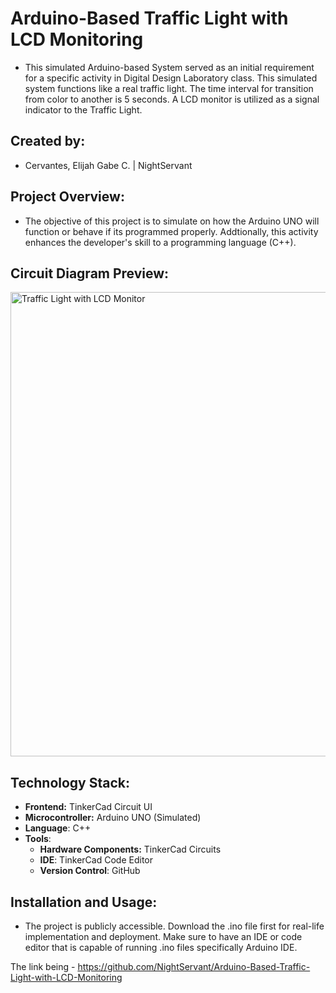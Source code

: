 # Arduino-Based Traffic Light with LCD Monitoring

- This simulated Arduino-based System served as an initial requirement for a specific activity in Digital Design Laboratory class. This simulated system functions like a real traffic light. The time interval for transition from color to another is 5 seconds. A LCD monitor is utilized as a signal indicator to the Traffic Light. 

## Created by:
- Cervantes, Elijah Gabe C. | NightServant

## Project Overview:
- The objective of this project is to simulate on how the Arduino UNO will function or behave if its programmed properly. Addtionally, this activity enhances the developer's skill to a programming language (C++). 

## Circuit Diagram Preview:
<img width="743" alt="Traffic Light with LCD Monitor" src="https://github.com/user-attachments/assets/e685db03-2e0d-4e13-8fcb-09351bbb2ac5" />

## Technology Stack:
- **Frontend:** TinkerCad Circuit UI
- **Microcontroller:** Arduino UNO (Simulated)
- **Language**: C++
- **Tools**: 
  - **Hardware Components:** TinkerCad Circuits
  - **IDE**: TinkerCad Code Editor
  - **Version Control**: GitHub

## Installation and Usage:
- The project is publicly accessible. Download the .ino file first for real-life implementation and deployment. Make sure to have an IDE or code editor that is capable of running .ino files specifically Arduino IDE.  

The link being - https://github.com/NightServant/Arduino-Based-Traffic-Light-with-LCD-Monitoring

